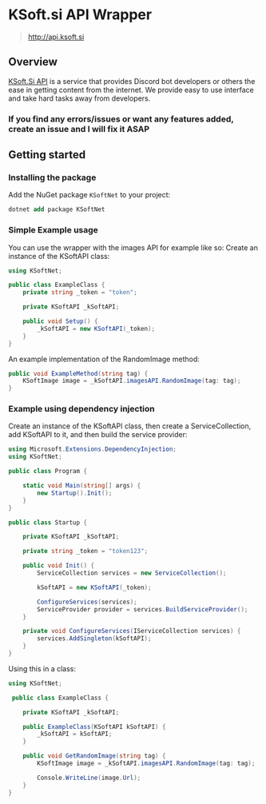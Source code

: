 # KSoft.si API Wrapper

> http://api.ksoft.si

## Overview

[KSoft.Si API](http://api.ksoft.si) is a service that provides Discord bot developers or others the ease in getting content from the internet. We provide easy to use interface and take hard tasks away from developers.

### If you find any errors/issues or want any features added, create an issue and I will fix it ASAP

## Getting started

### Installing the package

Add the NuGet package `KSoftNet` to your project:

```ps
dotnet add package KSoftNet
```

### Simple Example usage

You can use the wrapper with the images API for example like so:
Create an instance of the KSoftAPI class:

```cs
using KSoftNet;

public class ExampleClass {
	private string _token = "token";

	private KSoftAPI _kSoftAPI;

	public void Setup() {
		_kSoftAPI = new KSoftAPI(_token);
	}
}
```

An example implementation of the RandomImage method:

```cs
public void ExampleMethod(string tag) {
	KSoftImage image = _kSoftAPI.imagesAPI.RandomImage(tag: tag);
}
```

### Example using dependency injection

Create an instance of the KSoftAPI class, then create a ServiceCollection, add KSoftAPI to it, and then build the service provider:

```cs
using Microsoft.Extensions.DependencyInjection;
using KSoftNet;

public class Program {

    static void Main(string[] args) {
        new Startup().Init();
    }
}

public class Startup {

    private KSoftAPI _kSoftAPI;

    private string _token = "token123";

    public void Init() {
        ServiceCollection services = new ServiceCollection();

        kSoftAPI = new KSoftAPI(_token);

        ConfigureServices(services);
        ServiceProvider provider = services.BuildServiceProvider();
    }

    private void ConfigureServices(IServiceCollection services) {
        services.AddSingleton(kSoftAPI);
    }
}
```

Using this in a class:

```cs
using KSoftNet;

 public class ExampleClass {

    private KSoftAPI _kSoftAPI;

    public ExampleClass(KSoftAPI kSoftAPI) {
        _kSoftAPI = kSoftAPI;
    }

    public void GetRandomImage(string tag) {
        KSoftImage image = _kSoftAPI.imagesAPI.RandomImage(tag: tag);

        Console.WriteLine(image.Url);
    }
}
```
